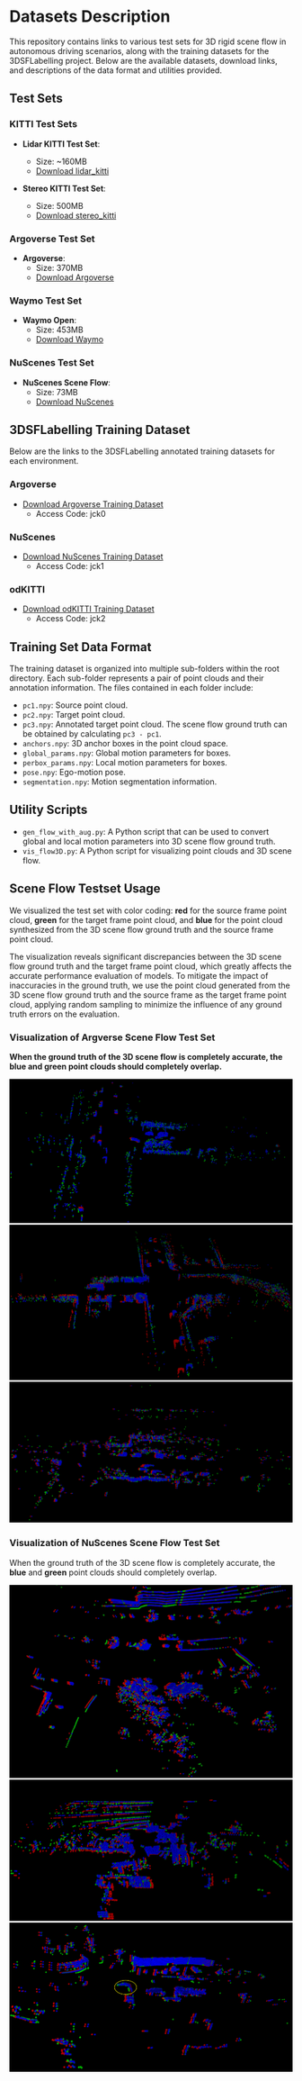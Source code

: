 # Datasets Description

This repository contains links to various test sets for 3D rigid scene flow in autonomous driving scenarios, along with the training datasets for the 3DSFLabelling project. Below are the available datasets, download links, and descriptions of the data format and utilities provided.

## Test Sets

### KITTI Test Sets

- **Lidar KITTI Test Set**: 
  - Size: ~160MB
  - [Download lidar_kitti](https://share.phys.ethz.ch/~gsg/weakly_supervised_3D_rigid_scene_flow/data/lidar_kitti.tar)

- **Stereo KITTI Test Set**: 
  - Size: 500MB
  - [Download stereo_kitti](https://share.phys.ethz.ch/~gsg/weakly_supervised_3D_rigid_scene_flow/data/stereo_kitti.tar)

### Argoverse Test Set

- **Argoverse**: 
  - Size: 370MB
  - [Download Argoverse](https://drive.google.com/file/d/1qyTaLz1_CTF3IB1gr3XpIiIDh6klQOA4/view?pli=1)

### Waymo Test Set

- **Waymo Open**: 
  - Size: 453MB
  - [Download Waymo](https://drive.google.com/file/d/1urONegaI6pS47bUv-Kw0nl0oGFzGfIl2/view)

### NuScenes Test Set

- **NuScenes Scene Flow**: 
  - Size: 73MB
  - [Download NuScenes](https://drive.google.com/file/d/1mCjDqJzaMdW0iiM2N2J5BNvo04dAvTbx/view)

## 3DSFLabelling Training Dataset

Below are the links to the 3DSFLabelling annotated training datasets for each environment.

### Argoverse

- [Download Argoverse Training Dataset](https://pan.baidu.com/s/1bJKoMaP5LeeELG52VwHxfQ?pwd=jck0)
  - Access Code: jck0

### NuScenes

- [Download NuScenes Training Dataset](https://pan.baidu.com/s/1O6QR-bF3QVPk_1Qz_5ZkIA?pwd=jck1)
  - Access Code: jck1

### odKITTI

- [Download odKITTI Training Dataset](https://pan.baidu.com/s/1pDAeG4JEokwgaLaEcq21yA?pwd=jck2)
  - Access Code: jck2

## Training Set Data Format

The training dataset is organized into multiple sub-folders within the root directory. Each sub-folder represents a pair of point clouds and their annotation information. The files contained in each folder include:

- `pc1.npy`: Source point cloud.
- `pc2.npy`: Target point cloud.
- `pc3.npy`: Annotated target point cloud. The scene flow ground truth can be obtained by calculating `pc3 - pc1`.
- `anchors.npy`: 3D anchor boxes in the point cloud space.
- `global_params.npy`: Global motion parameters for boxes.
- `perbox_params.npy`: Local motion parameters for boxes.
- `pose.npy`: Ego-motion pose.
- `segmentation.npy`: Motion segmentation information.

## Utility Scripts

- `gen_flow_with_aug.py`: A Python script that can be used to convert global and local motion parameters into 3D scene flow ground truth.
- `vis_flow3D.py`: A Python script for visualizing point clouds and 3D scene flow.

## Scene Flow Testset Usage

We visualized the test set with color coding: **red** for the source frame point cloud, **green** for the target frame point cloud, and **blue** for the point cloud synthesized from the 3D scene flow ground truth and the source frame point cloud. 

The visualization reveals significant discrepancies between the 3D scene flow ground truth and the target frame point cloud, which greatly affects the accurate performance evaluation of models. To mitigate the impact of inaccuracies in the ground truth, we use the point cloud generated from the 3D scene flow ground truth and the source frame as the target frame point cloud, applying random sampling to minimize the influence of any ground truth errors on the evaluation.

### Visualization of Argverse Scene Flow Test Set
**When the ground truth of the 3D scene flow is completely accurate, the blue and green point clouds should completely overlap.**

![Source Point Cloud](testset_vis/Argoverse01.png) ![Target Point Cloud](testset_vis/Argoverse02.png) ![Annotated Target](testset_vis/Argoverse03.png)

### Visualization of NuScenes Scene Flow Test Set
When the ground truth of the 3D scene flow is completely accurate, the **blue** and **green** point clouds should completely overlap.

![Scene Flow Example 1](testset_vis/NuScenes01.jpg) ![Scene Flow Example 2](testset_vis/NuScenes02.png) ![Scene Flow Example 3](testset_vis/NuScenes03.png)
